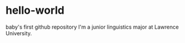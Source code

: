 # hello-world
baby's first github repository
I'm a junior linguistics major at Lawrence University.
